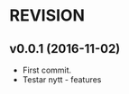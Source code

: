 REVISION
============

v0.0.1 (2016-11-02)
-------------------
* First commit.
* Testar nytt - features
